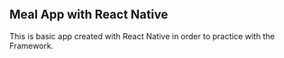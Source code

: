 ## Meal App with React Native

This is basic app created with React Native in order to practice with the Framework.
